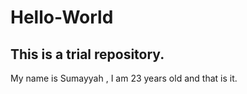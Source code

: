 # Hello-World
This is a trial repository. 
-- 
My name is Sumayyah , I am 23 years old and that is it. 
